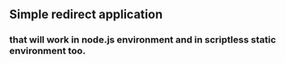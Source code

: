 ## Simple redirect application
### that will work in node.js environment and in scriptless static environment too.
